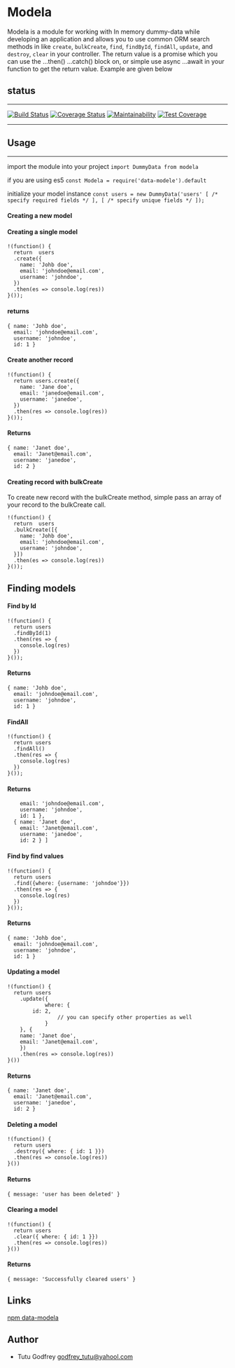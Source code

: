 # Modela

Modela is a module for working with In memory dummy-data while developing an application and allows you to use common ORM search methods in like `create`, `bulkCreate`, `find`, `findById`, `findAll`, `update`, and `destroy`, `clear` in your controller. The return value is a promise which you can use the ...then() ...catch() block on, or simple use async ...await in your function to get the return value. Example are given below

## status
---

[![Build Status](https://www.travis-ci.org/tutugodfrey/modela.svg?branch=develop)](https://www.travis-ci.org/tutugodfrey/modela)
[![Coverage Status](https://coveralls.io/repos/github/tutugodfrey/modela/badge.svg)](https://coveralls.io/github/tutugodfrey/modela)
[![Maintainability](https://api.codeclimate.com/v1/badges/f9a36d501a936eb890b9/maintainability)](https://codeclimate.com/github/tutugodfrey/modela/maintainability)
[![Test Coverage](https://api.codeclimate.com/v1/badges/f9a36d501a936eb890b9/test_coverage)](https://codeclimate.com/github/tutugodfrey/modela/test_coverage)

---


## Usage
---

import the module into your project
`import DummyData from modela`

if you are using es5
`const Modela = require('data-modele').default`

initialize your model instance
	```
	const users = new DummyData('users' [ /* specify required fields */ ], [ /* specify unique fields */ ]);
	```
#### Creating a new model

#### Creating a single model
```
!(function() {
  return  users
  .create({
    name: 'Johb doe',
    email: 'johndoe@email.com',
    username: 'johndoe',
  })
  .then(es => console.log(res))
}());
```

#### returns
```
{ name: 'Johb doe',
  email: 'johndoe@email.com',
  username: 'johndoe',
  id: 1 }
```

#### Create another record
```
!(function() {
  return users.create({
    name: 'Jane doe',
    email: 'janedoe@email.com',
    username: 'janedoe',
  })
  .then(res => console.log(res))
}());
```
#### Returns
```
{ name: 'Janet doe',
  email: 'Janet@email.com',
  username: 'janedoe',
  id: 2 }
```

#### Creating record with bulkCreate
To create new record with the bulkCreate method, simple pass an array of your record to the bulkCreate call.
```
!(function() {
  return  users
  .bulkCreate([{
    name: 'Johb doe',
    email: 'johndoe@email.com',
    username: 'johndoe',
  }])
  .then(es => console.log(res))
}());
```

## Finding models

#### Find by Id
```
!(function() {
  return users
  .findById(1)
  .then(res => {
    console.log(res)
  })
}());
```
#### Returns
```
{ name: 'Johb doe',
  email: 'johndoe@email.com',
  username: 'johndoe',
  id: 1 }
```

#### FindAll
```
!(function() {
  return users
  .findAll()
  .then(res => {
    console.log(res)
  })
}());
```
#### Returns 
```[ { name: 'Johb doe',
    email: 'johndoe@email.com',
    username: 'johndoe',
    id: 1 },
  { name: 'Janet doe',
    email: 'Janet@email.com',
    username: 'janedoe',
    id: 2 } ]
```

#### Find by find values
```
!(function() {
  return users
  .find({where: {username: 'johndoe'}})
  .then(res => {
    console.log(res)
  })
}());
```
#### Returns 
```
{ name: 'Johb doe',
  email: 'johndoe@email.com',
  username: 'johndoe',
  id: 1 }
```

#### Updating a model
```
!(function() {
  return users
    .update({
			where: {
      	id: 2,
				// you can specify other properties as well
			}
    }, {
    name: 'Janet doe',
    email: 'Janet@email.com',
    })
    .then(res => console.log(res))
}())
```
#### Returns
```
{ name: 'Janet doe',
  email: 'Janet@email.com',
  username: 'janedoe',
  id: 2 }
```

#### Deleting a model

```
!(function() {
  return users
  .destroy({ where: { id: 1 }})
  .then(res => console.log(res))
}())
```
#### Returns
```
{ message: 'user has been deleted' }
```

#### Clearing a model

```
!(function() {
  return users
  .clear({ where: { id: 1 }})
  .then(res => console.log(res))
}())
```
#### Returns
```
{ message: 'Successfully cleared users' }
```

## Links
[npm data-modela](https://www.npmjs.com/package/data-modela)

## Author
- Tutu Godfrey <godfrey_tutu@yahool.com>
